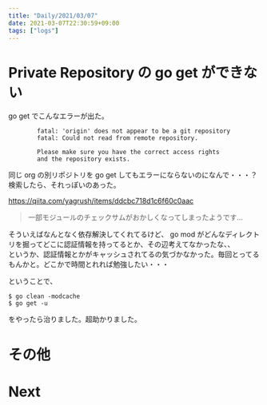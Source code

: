 ```yaml
---
title: "Daily/2021/03/07"
date: 2021-03-07T22:30:59+09:00
tags: ["logs"]
---
```


# Private Repository の go get ができない

go get でこんなエラーが出た。

```
        fatal: 'origin' does not appear to be a git repository
        fatal: Could not read from remote repository.

        Please make sure you have the correct access rights
        and the repository exists.
```

同じ org の別リポジトリを go get してもエラーにならないのになんで・・・？  
検索したら、それっぽいのあった。

https://qiita.com/yagrush/items/ddcbc718d1c6f60c0aac

> 一部モジュールのチェックサムがおかしくなってしまったようです…

そういえばなんとなく依存解決してくれてるけど、 go mod がどんなディレクトリを掘ってどこに認証情報を持ってるとか、その辺考えてなかったな、、  
というか、認証情報とかがキャッシュされてるの気づかなかった。毎回とってるもんかと。どこかで時間とれれば勉強したい・・・

ということで、

```
$ go clean -modcache
$ go get -u
```

をやったら治りました。超助かりました。

# その他

# Next
